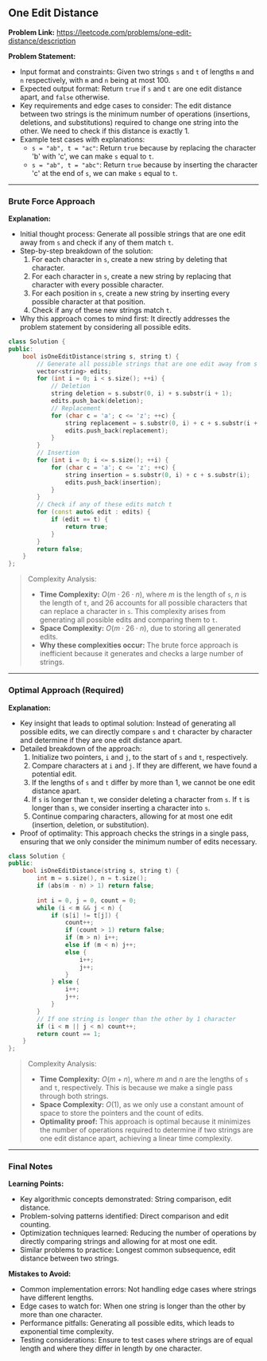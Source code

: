 ## One Edit Distance
**Problem Link:** https://leetcode.com/problems/one-edit-distance/description

**Problem Statement:**
- Input format and constraints: Given two strings `s` and `t` of lengths `m` and `n` respectively, with `m` and `n` being at most 100. 
- Expected output format: Return `true` if `s` and `t` are one edit distance apart, and `false` otherwise.
- Key requirements and edge cases to consider: The edit distance between two strings is the minimum number of operations (insertions, deletions, and substitutions) required to change one string into the other. We need to check if this distance is exactly 1.
- Example test cases with explanations:
  - `s = "ab", t = "ac"`: Return `true` because by replacing the character 'b' with 'c', we can make `s` equal to `t`.
  - `s = "ab", t = "abc"`: Return `true` because by inserting the character 'c' at the end of `s`, we can make `s` equal to `t`.

---

### Brute Force Approach

**Explanation:**
- Initial thought process: Generate all possible strings that are one edit away from `s` and check if any of them match `t`.
- Step-by-step breakdown of the solution:
  1. For each character in `s`, create a new string by deleting that character.
  2. For each character in `s`, create a new string by replacing that character with every possible character.
  3. For each position in `s`, create a new string by inserting every possible character at that position.
  4. Check if any of these new strings match `t`.
- Why this approach comes to mind first: It directly addresses the problem statement by considering all possible edits.

```cpp
class Solution {
public:
    bool isOneEditDistance(string s, string t) {
        // Generate all possible strings that are one edit away from s
        vector<string> edits;
        for (int i = 0; i < s.size(); ++i) {
            // Deletion
            string deletion = s.substr(0, i) + s.substr(i + 1);
            edits.push_back(deletion);
            // Replacement
            for (char c = 'a'; c <= 'z'; ++c) {
                string replacement = s.substr(0, i) + c + s.substr(i + 1);
                edits.push_back(replacement);
            }
        }
        // Insertion
        for (int i = 0; i <= s.size(); ++i) {
            for (char c = 'a'; c <= 'z'; ++c) {
                string insertion = s.substr(0, i) + c + s.substr(i);
                edits.push_back(insertion);
            }
        }
        // Check if any of these edits match t
        for (const auto& edit : edits) {
            if (edit == t) {
                return true;
            }
        }
        return false;
    }
};
```

> Complexity Analysis:
> - **Time Complexity:** $O(m \cdot 26 \cdot n)$, where $m$ is the length of `s`, $n$ is the length of `t`, and $26$ accounts for all possible characters that can replace a character in `s`. This complexity arises from generating all possible edits and comparing them to `t`.
> - **Space Complexity:** $O(m \cdot 26 \cdot n)$, due to storing all generated edits.
> - **Why these complexities occur:** The brute force approach is inefficient because it generates and checks a large number of strings.

---

### Optimal Approach (Required)

**Explanation:**
- Key insight that leads to optimal solution: Instead of generating all possible edits, we can directly compare `s` and `t` character by character and determine if they are one edit distance apart.
- Detailed breakdown of the approach:
  1. Initialize two pointers, `i` and `j`, to the start of `s` and `t`, respectively.
  2. Compare characters at `i` and `j`. If they are different, we have found a potential edit.
  3. If the lengths of `s` and `t` differ by more than 1, we cannot be one edit distance apart.
  4. If `s` is longer than `t`, we consider deleting a character from `s`. If `t` is longer than `s`, we consider inserting a character into `s`.
  5. Continue comparing characters, allowing for at most one edit (insertion, deletion, or substitution).
- Proof of optimality: This approach checks the strings in a single pass, ensuring that we only consider the minimum number of edits necessary.

```cpp
class Solution {
public:
    bool isOneEditDistance(string s, string t) {
        int m = s.size(), n = t.size();
        if (abs(m - n) > 1) return false;
        
        int i = 0, j = 0, count = 0;
        while (i < m && j < n) {
            if (s[i] != t[j]) {
                count++;
                if (count > 1) return false;
                if (m > n) i++;
                else if (m < n) j++;
                else {
                    i++;
                    j++;
                }
            } else {
                i++;
                j++;
            }
        }
        // If one string is longer than the other by 1 character
        if (i < m || j < n) count++;
        return count == 1;
    }
};
```

> Complexity Analysis:
> - **Time Complexity:** $O(m + n)$, where $m$ and $n$ are the lengths of `s` and `t`, respectively. This is because we make a single pass through both strings.
> - **Space Complexity:** $O(1)$, as we only use a constant amount of space to store the pointers and the count of edits.
> - **Optimality proof:** This approach is optimal because it minimizes the number of operations required to determine if two strings are one edit distance apart, achieving a linear time complexity.

---

### Final Notes

**Learning Points:**
- Key algorithmic concepts demonstrated: String comparison, edit distance.
- Problem-solving patterns identified: Direct comparison and edit counting.
- Optimization techniques learned: Reducing the number of operations by directly comparing strings and allowing for at most one edit.
- Similar problems to practice: Longest common subsequence, edit distance between two strings.

**Mistakes to Avoid:**
- Common implementation errors: Not handling edge cases where strings have different lengths.
- Edge cases to watch for: When one string is longer than the other by more than one character.
- Performance pitfalls: Generating all possible edits, which leads to exponential time complexity.
- Testing considerations: Ensure to test cases where strings are of equal length and where they differ in length by one character.